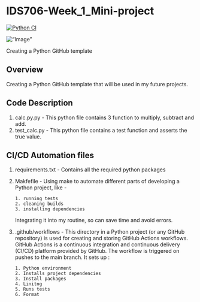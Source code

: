 # IDS706-Week_1_Mini-project

[![Python CI](https://github.com/udyansachdev1/IDS706-Week_1_Mini-project/actions/workflows/main.yml/badge.svg)](https://github.com/udyansachdev1/IDS706-Week_1_Mini-project/actions/workflows/main.yml)

<p align=“center”>
  <img width=“500" src=“https://alln-extcloud-storage.cisco.com/Cisco_Blogs:gblogs/sites/35/Screenshot-2017-06-09-15.50.53.png” alt=“Image”>
</p>

Creating  a Python GitHub template
## Overview

Creating a Python GitHub template that will be used in my future projects.


## Code Description

1. calc.py.py - This python file contains 3 function to multiply, subtract and add.
2. test_calc.py - This python file contains a test function and asserts the true value.


## CI/CD Automation files

1. requirements.txt - Contains all the required python packages
2. Makfefile - Using make to automate different parts of developing a Python project, like -
   
       1. running tests
       2. cleaning builds
       3. installing dependencies
   
   Integrating it into my routine, so can save time and avoid errors.
   
5. .github/workflows - This directory in a Python project (or any GitHub repository) is used for creating and storing GitHub Actions workflows. GitHub Actions is a continuous integration and continuous delivery                           (CI/CD) platform provided by GitHub. The workflow is triggered on pushes to the main branch. It sets up :
   
       1. Python environment
       2. Installs project dependencies
       3. Install packages
       4. Linitng
       5. Runs tests
       6. Format
